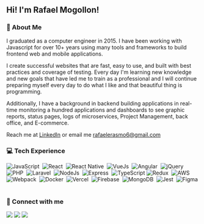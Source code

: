 ## Hi! I'm Rafael Mogollon! 

### 👋 About Me

I graduated as a computer engineer in 2015. I have been working with Javascript for over 10+ years using many tools and frameworks to build frontend web and mobile applications.

I create successful websites that are fast, easy to use, and built with best practices and coverage of testing. Every day I'm learning new knowledge and new goals that have led me to train as a professional and I will continue preparing myself every day to do what I like and that beautiful thing is programming.

Additionally, I have a background in backend building applications in real-time monitoring a hundred applications and dashboards to see graphic reports, status pages, logs of microservices, Project Management, back office, and E-commerce.

Reach me at [LinkedIn](https://www.linkedin.com/in/rafaelerasmo7/) or email me rafaelerasmo6@gmail.com

### 💻 Tech Experience

![JavaScript](https://img.shields.io/badge/javascript%20-%23323330.svg?&style=for-the-badge&logo=javascript&logoColor=%23F7DF1E)&nbsp;
![React](https://img.shields.io/badge/react%20-%2320232a.svg?&style=for-the-badge&logo=react&logoColor=%2361DAFB)&nbsp;
![React Native](https://img.shields.io/badge/React_Native-20232A?style=for-the-badge&logo=react&logoColor=61DAFB)&nbsp;
![VueJs](https://img.shields.io/badge/vuejs%20-%2335495e.svg?&style=for-the-badge&logo=vue.js&logoColor=%234FC08D)&nbsp;
![Angular](https://img.shields.io/badge/angular%20-%23DD0031.svg?&style=for-the-badge&logo=angular&logoColor=white)&nbsp;
![jQuery](https://img.shields.io/badge/jquery%20-%230769AD.svg?&style=for-the-badge&logo=jquery&logoColor=white)&nbsp;
![PHP](https://img.shields.io/badge/php-%23777BB4.svg?&style=for-the-badge&logo=php&logoColor=white)&nbsp;
![Laravel](https://img.shields.io/badge/laravel%20-%23FF2D20.svg?&style=for-the-badge&logo=laravel&logoColor=white)&nbsp;
![NodeJs](https://img.shields.io/badge/node.js%20-%2343853D.svg?&style=for-the-badge&logo=node.js&logoColor=white)&nbsp;
![Express](https://img.shields.io/badge/express.js%20-%23404d59.svg?&style=for-the-badge)&nbsp;
![TypeScript](https://img.shields.io/badge/typescript%20-%23007ACC.svg?&style=for-the-badge&logo=typescript&logoColor=white)
![Redux](https://img.shields.io/badge/redux%20-%23593d88.svg?&style=for-the-badge&logo=redux&logoColor=white)&nbsp;
![AWS](https://img.shields.io/badge/AWS%20-%23FF9900.svg?&style=for-the-badge&logo=amazon-aws&logoColor=white)&nbsp;
![Webpack](https://img.shields.io/badge/webpack%20-%238DD6F9.svg?&style=for-the-badge&logo=webpack&logoColor=black)&nbsp;
![Docker](https://img.shields.io/badge/docker%20-%230db7ed.svg?&style=for-the-badge&logo=docker&logoColor=white)&nbsp;
![Vercel](https://img.shields.io/badge/vercel%20-%23000000.svg?&style=for-the-badge&logo=vercel&logoColor=white)&nbsp;
![Firebase](https://img.shields.io/badge/firebase%20-%23039BE5.svg?&style=for-the-badge&logo=firebase)&nbsp;
![MongoDB](https://img.shields.io/badge/MongoDB-%234ea94b.svg?&style=for-the-badge&logo=mongodb&logoColor=white)&nbsp;
![Jest](https://img.shields.io/badge/Jest-323330?style=for-the-badge&logo=Jest&logoColor=white)&nbsp;
![Figma](https://img.shields.io/badge/Figma-F24E1E?style=for-the-badge&logo=figma&logoColor=white)&nbsp;

### 🤝 Connect with me

<a href="https://www.instagram.com/rafael_erasmo7/"><img src="https://img.shields.io/badge/instagram%20-%23E4405F.svg?&style=for-the-badge&logo=Instagram&logoColor=white"/></a>
<a href="https://www.linkedin.com/in/rafaelerasmo7/"><img src="https://img.shields.io/badge/linkedin%20-%230077B5.svg?&style=for-the-badge&logo=linkedin&logoColor=white"/></a>
<a href="https://twitter.com/rafael_erasmo7"><img src="https://img.shields.io/badge/twitter%20-%231DA1F2.svg?&style=for-the-badge&logo=Twitter&logoColor=white"/></a>
